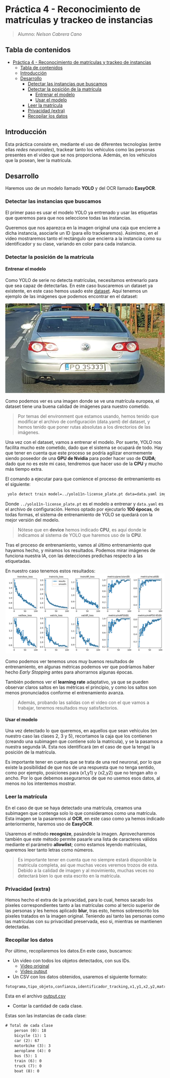 # Práctica 4 - Reconocimiento de matrículas y trackeo de instancias

> Alumno: *Nelson Cabrera Cano*

## Tabla de contenidos

- [Práctica 4 - Reconocimiento de matrículas y trackeo de instancias](#práctica-4---reconocimiento-de-matrículas-y-trackeo-de-instancias)
	- [Tabla de contenidos](#tabla-de-contenidos)
	- [Introducción](#introducción)
	- [Desarrollo](#desarrollo)
		- [Detectar las instancias que buscamos](#detectar-las-instancias-que-buscamos)
		- [Detectar la posición de la matrícula](#detectar-la-posición-de-la-matrícula)
			- [Entrenar el modelo](#entrenar-el-modelo)
			- [Usar el modelo](#usar-el-modelo)
		- [Leer la matrícula](#leer-la-matrícula)
		- [Privacidad (extra)](#privacidad-extra)
		- [Recopilar los datos](#recopilar-los-datos)



## Introducción

Esta práctica consiste en, mediante el uso de diferentes tecnologías (entre ellas *redes neuronales*), trackear tanto los vehículos como las personas presentes en el vídeo que se nos proporciona. Además, en los vehículos que la posean, leer la matrícula.

## Desarrollo

Haremos uso de un modelo llamado **YOLO** y del OCR llamado **EasyOCR**.

### Detectar las instancias que buscamos

El primer paso es usar el modelo YOLO ya entrenado y usar las etiquetas que queremos para que nos seleccione todas las instancias.

Queremos que nos aparezca en la imagen original una caja que encierre a dicha instancia, asociarle un ID (para ello trackearemos). Asimismo, en el video mostraremos tanto el rectángulo que encierra a la instancia como su identificador y su clase, variando en color para cada instancia.

### Detectar la posición de la matrícula

#### Entrenar el modelo

Como YOLO de serie no detecta matrículas, necesitamos entrenarlo para que sea capaz de detectarlas. En este caso buscaremos un dataset ya existente, en este caso hemos usado este [dataset](https://universe.roboflow.com/zalfon/platerecsystem-jk0bw/dataset/2). Aquí tenemos un ejemplo de las imágenes que podemos encontrar en el dataset:

![Ejemplo del dataset](./example-image.jpg)

Como podemos ver es una imagen donde se ve una matrícula europea, el dataset tiene una buena calidad de imágenes para nuestro cometido.

> Por temas del environment que estamos usando, hemos tenido que modificar el archivo de configuración (data.yaml) del dataset, y hemos tenido que poner rutas absolutas a los directorios de las imágenes.

Una vez con el dataset, vamos a entrenar el modelo. Por suerte, YOLO nos facilita mucho este cometido, dado que el sistema se ocupará de todo. Hay que tener en cuenta que este proceso se podría agilizar enormemente siendo poseedor de una **GPU de Nvidia** para poder hacer uso de **CUDA**; dado que no es este mi caso, tendremos que hacer uso de la **CPU** y mucho más tiempo extra.

El comando a ejecutar para que comience el proceso de entrenamiento es el siguiente:
```bash
 yolo detect train model=../yolo11n-license_plate.pt data=data.yaml imgsz=416 batch=4 device=CPU epochs=100
```

Donde `../yolo11n-license_plate.pt` es el modelo a entrenar y `data.yaml` es el archivo de configuración. Hemos optado por ejecutarlo **100 épocas**, de todas formas, el sistema de entrenamiento de YOLO se quedará con la mejor versión del modelo.

> Nótese que en **device** hemos indicado **CPU**, es aquí donde le indicamos al sistema de YOLO que haremos uso de la **CPU**.

Tras el proceso de entrenamiento, vamos al último entrenamiento que hayamos hecho, y miramos los resultados. Podemos mirar imágenes de funciona nuestra IA, con las detecciones predichas respecto a las etiquetadas.

En nuestro caso tenemos estos resultados:
![Resultados del entrenamiento](train-results.png)

Como podemos ver tenemos unos muy buenos resultados de entrenamiento, en algunas métricas podemos ver que podríamos haber hecho *Early Stopping* antes para ahorrarnos algunas épocas.

También podemos ver el **learning rate** adaptativo, ya que se pueden observar claros saltos en las métricas el principio, y como los saltos son menos pronunciados conforme el entrenamiento avanza.

> Además, probando las salidas con el video con el que vamos a trabajar, tenemos resultados muy satisfactorios.

#### Usar el modelo

Una vez detectado lo que queremos, en aquellos que sean vehículos (en nuestro caso las clases 2, 3 y 5), recortamos la caja que los contienen (creando una subimagen que contiene solo la matrícula), y se la pasamos a nuestra segunda IA. Esta nos identificará (en el caso de que la tenga) la posición de la matrícula.

Es importante tener en cuenta que se trata de una red neuronal, por lo que existe la posibilidad de que nos de una respuesta que no tenga sentido, como por ejemplo, posiciones para (x1,y1) y (x2,y2) que no tengan alto o ancho. Por lo que debemos asegurarnos de que no usemos esos datos, al menos no los intentemos mostrar.


### Leer la matrícula

En el caso de que se haya detectado una matrícula, creamos una subimagen que contenga solo lo que consideramos como una matrícula. Esta imagen se la pasaremos al **OCR**, en este caso como ya hemos indicado anteriormente, haremos uso de **EasyOCR**.

Usaremos el método **recognize**, pasándole la imagen. Aprovecharemos también que este método permite pasarle una lista de caracteres válidos mediante el parámetro **allowlist**; como estamos leyendo matrículas, queremos leer tanto letras como números.

> Es importante tener en cuenta que no siempre estará disponible la matrícula completa, asi que muchas veces veremos trozos de esta.  
> Debido a la calidad de imagen y al movimiento, muchas veces no detectará bien lo que esta escrito en la matrícula.
>

### Privacidad (extra)

Hemos hecho el extra de la privacidad, para lo cual, hemos sacado los pixeles correspondientes tanto a las matrículas como al tercio superior de las personas y les hemos aplicado **blur**, tras esto, hemos sobreescrito los pixeles tratados en la imagen original. Teniendo así tanto las personas como las matrículas con su privacidad preservada, eso si, mientras se mantienen detectadas.

### Recopilar los datos

Por último, recopilaremos los datos.En este caso, buscamos:
* Un video con todos los objetos detectados, con sus IDs.
	* [Video original](https://alumnosulpgc-my.sharepoint.com/:v:/g/personal/nelson_cabrera101_alu_ulpgc_es/ESugWDjtxJVJj-IE5pvwQGUBh12bk5dA7FzRHa7IkBiZRQ?nav=eyJyZWZlcnJhbEluZm8iOnsicmVmZXJyYWxBcHAiOiJPbmVEcml2ZUZvckJ1c2luZXNzIiwicmVmZXJyYWxBcHBQbGF0Zm9ybSI6IldlYiIsInJlZmVycmFsTW9kZSI6InZpZXciLCJyZWZlcnJhbFZpZXciOiJNeUZpbGVzTGlua0NvcHkifX0&e=gaLV6M)
	* [Video output](https://alumnosulpgc-my.sharepoint.com/:v:/g/personal/nelson_cabrera101_alu_ulpgc_es/EeYZT8x2BCVCmDmIxfr-2FoBKpqGINXe5CGT0cxCR4xcEg?e=YJ4eyQ](https://alumnosulpgc-my.sharepoint.com/:v:/g/personal/nelson_cabrera101_alu_ulpgc_es/EeYZT8x2BCVCmDmIxfr-2FoBKpqGINXe5CGT0cxCR4xcEg?e=ozXRyJ))
* Un CSV con los datos obtenidos, usaremos el siguiente formato:
```csv
fotograma,tipo_objeto,confianza,identificador_tracking,x1,y1,x2,y2,matrícula_en_su_caso,confianza_matricula,mx1,my1,mx2,my2,texto_matricula
```
Esta en el archivo [output.csv](./output.csv)
* Contar la cantidad de cada clase.

Estas son las instancias de cada clase:
```
# Total de cada clase
	person (0): 18
	bicycle (1): 1
	car (2): 67
	motorbike (3): 3
	aeroplane (4): 0
	bus (5): 1
	train (6): 0
	truck (7): 0
	boat (8): 0
```
